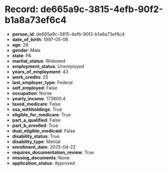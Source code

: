 # Record: de665a9c-3815-4efb-90f2-b1a8a73ef6c4

- **person_id**: de665a9c-3815-4efb-90f2-b1a8a73ef6c4
- **date_of_birth**: 1997-05-06
- **age**: 28
- **gender**: Male
- **state**: PA
- **marital_status**: Widowed
- **employment_status**: Unemployed
- **years_of_employment**: 43
- **work_credits**: 25
- **last_employer_type**: Federal
- **self_employed**: False
- **occupation**: Nurse
- **yearly_income**: 173800.4
- **taxed_medicare**: False
- **ssa_withholdings**: True
- **eligible_for_medicare**: True
- **part_a_qualified**: False
- **part_b_enrolled**: True
- **dual_eligible_medicaid**: False
- **disability_status**: True
- **disability_type**: Mental
- **enrollment_date**: 2025-04-22
- **requires_documentation_review**: True
- **missing_documents**: None
- **application_status**: Approved